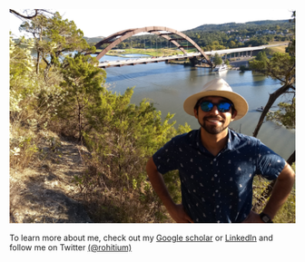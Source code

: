 ![Rohit-2019.jpg](Rohit-2019.jpg)

To learn more about me, check out my [Google scholar](https://scholar.google.com/citations?user=BtloPpsAAAAJ&hl=en&oi=ao) or [LinkedIn](https://www.linkedin.com/in/rohit-satija/) and follow me on Twitter [(@rohitium)](https://twitter.com/rohitium)

